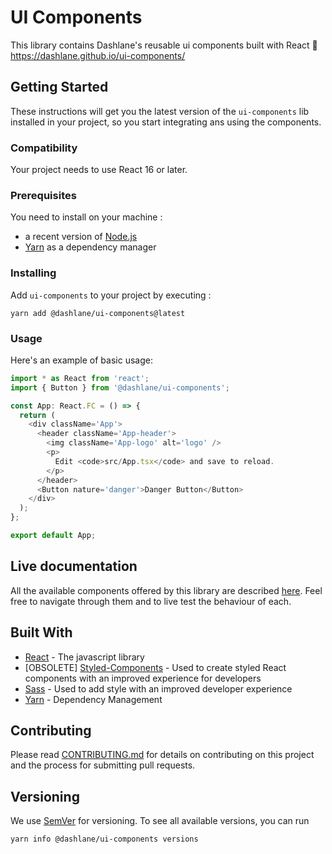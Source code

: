 # UI Components

This library contains Dashlane's reusable ui components built with React 🎉 https://dashlane.github.io/ui-components/

## Getting Started

These instructions will get you the latest version of the `ui-components` lib installed in your project, so you start integrating ans using the components.

### Compatibility

Your project needs to use React 16 or later.

### Prerequisites

You need to install on your machine :

- a recent version of [Node.js](https://nodejs.org/)
- [Yarn](https://yarnpkg.com/lang/en/docs/install/#mac-stable) as a dependency manager

### Installing

Add `ui-components` to your project by executing :

```
yarn add @dashlane/ui-components@latest
```

### Usage

Here's an example of basic usage:

```typescript jsx
import * as React from 'react';
import { Button } from '@dashlane/ui-components';

const App: React.FC = () => {
  return (
    <div className='App'>
      <header className='App-header'>
        <img className='App-logo' alt='logo' />
        <p>
          Edit <code>src/App.tsx</code> and save to reload.
        </p>
      </header>
      <Button nature='danger'>Danger Button</Button>
    </div>
  );
};

export default App;
```

## Live documentation

All the available components offered by this library are described [here](https://dashlane.github.io/ui-components/). Feel free to navigate through them and to live test the behaviour of each.

## Built With

- [React](https://reactjs.org/) - The javascript library
- \[OBSOLETE\] [Styled-Components](https://www.styled-components.com/) - Used to create styled React components with an improved experience for developers
- [Sass](https://sass-lang.com/) - Used to add style with an improved developer experience
- [Yarn](https://yarnpkg.com/lang/en/docs/) - Dependency Management

## Contributing

Please read [CONTRIBUTING.md](CONTRIBUTING.md) for details on contributing on this project and the process for submitting pull requests.

## Versioning

We use [SemVer](http://semver.org/) for versioning. To see all available versions, you can run

```
yarn info @dashlane/ui-components versions
```
